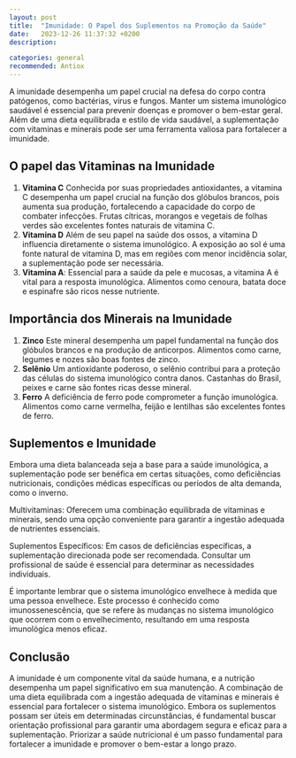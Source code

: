 ```yaml
---
layout: post
title:  "Imunidade: O Papel dos Suplementos na Promoção da Saúde"
date:   2023-12-26 11:37:32 +0200
description:

categories: general
recommended: Antiox
---
```


A imunidade desempenha um papel crucial na defesa do corpo contra patógenos, como bactérias, vírus e fungos. Manter um
sistema imunológico saudável é essencial para prevenir doenças e promover o bem-estar geral. 
Além de uma dieta equilibrada e estilo de vida saudável, a suplementação com vitaminas e minerais pode ser uma 
ferramenta valiosa para fortalecer a imunidade.

## O papel das Vitaminas na Imunidade
1. **Vitamina C** Conhecida por suas propriedades antioxidantes, a vitamina C desempenha um papel crucial na função dos 
   glóbulos brancos, pois aumenta sua produção, fortalecendo a capacidade do corpo de combater infecções. 
   Frutas cítricas, morangos e vegetais de folhas verdes são excelentes fontes naturais de vitamina C.
2. **Vitamina D** Além de seu papel na saúde dos ossos, a vitamina D influencia diretamente o sistema imunológico. 
   A exposição ao sol é uma fonte natural de vitamina D, mas em regiões com menor incidência solar, a suplementação 
   pode ser necessária.
3. **Vitamina A**: Essencial para a saúde da pele e mucosas, a vitamina A é vital para a resposta imunológica. 
   Alimentos como cenoura, batata doce e espinafre são ricos nesse nutriente.

## Importância dos Minerais na Imunidade

1. **Zinco** Este mineral desempenha um papel fundamental na função dos glóbulos brancos e na produção de anticorpos. 
   Alimentos como carne, legumes e nozes são boas fontes de zinco.
2. **Selênio** Um antioxidante poderoso, o selênio contribui para a proteção das células do sistema imunológico contra danos. 
   Castanhas do Brasil, peixes e carne são fontes ricas desse mineral.
3. **Ferro** A deficiência de ferro pode comprometer a função imunológica. Alimentos como carne vermelha, feijão e 
   lentilhas são excelentes fontes de ferro.

## Suplementos e Imunidade
Embora uma dieta balanceada seja a base para a saúde imunológica, a suplementação pode ser benéfica em certas situações, 
como deficiências nutricionais, condições médicas específicas ou períodos de alta demanda, como o inverno.

Multivitaminas: Oferecem uma combinação equilibrada de vitaminas e minerais, sendo uma opção conveniente para garantir 
a ingestão adequada de nutrientes essenciais.

Suplementos Específicos: Em casos de deficiências específicas, a suplementação direcionada pode ser recomendada. 
Consultar um profissional de saúde é essencial para determinar as necessidades individuais.

É importante lembrar que o sistema imunológico envelhece à medida que uma pessoa envelhece. Este processo é conhecido 
como imunossenescência, que se refere às mudanças no sistema imunológico que ocorrem com o envelhecimento, resultando em 
uma resposta imunológica menos eficaz.

## Conclusão
A imunidade é um componente vital da saúde humana, e a nutrição desempenha um papel significativo em sua manutenção. 
A combinação de uma dieta equilibrada com a ingestão adequada de vitaminas e minerais é essencial para fortalecer o 
sistema imunológico. Embora os suplementos possam ser úteis em determinadas circunstâncias, é fundamental buscar 
orientação profissional para garantir uma abordagem segura e eficaz para a suplementação. Priorizar a saúde 
nutricional é um passo fundamental para fortalecer a imunidade e promover o bem-estar a longo prazo.
